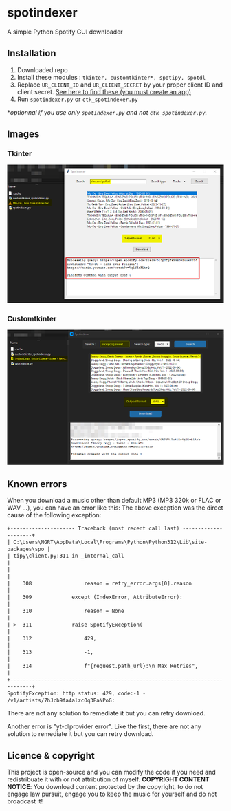 # spotindexer
A simple Python Spotify GUI downloader

## Installation

1. Downloaded repo
2. Install these modules : `tkinter, customtkinter*, spotipy, spotdl`
3. Replace `UR_CLIENT_ID` and `UR_CLIENT_SECRET` by your proper client ID and client secret. [See here to find these (you must create an app)](https://developer.spotify.com/dashboard)
4. Run `spotindexer.py` or `ctk_spotindexer.py`

**optionnal if you use only `spotindexer.py` and not `ctk_spotindexer.py`.*

## Images

### Tkinter
![tkinterprev](1.png)

### Customtkinter
![ctkprev](2.png)

## Known errors

When you download a music other than default MP3 (MP3 320k or FLAC or WAV ...), you can have an error like this:
The above exception was the direct cause of the following exception:           
```                                                                               
+--------------------- Traceback (most recent call last) ---------------------+
| C:\Users\NGRT\AppData\Local\Programs\Python\Python312\Lib\site-packages\spo |
| tipy\client.py:311 in _internal_call                                        |
|                                                                             |
|    308                 reason = retry_error.args[0].reason                  |
|    309             except (IndexError, AttributeError):                     |
|    310                 reason = None                                        |
| >  311             raise SpotifyException(                                  |
|    312                 429,                                                 |
|    313                 -1,                                                  |
|    314                 f"{request.path_url}:\n Max Retries",                |
+-----------------------------------------------------------------------------+
SpotifyException: http status: 429, code:-1 -                                  
/v1/artists/7hJcb9fa4alzcOq3EaNPoG:
```

There are not any solution to remediate it but you can retry download.


Another error is "yt-dlprovider error". Like the first, there are not any solution to remediate it but you can retry download.

## Licence & copyright

This project is open-source and you can modify the code if you need and redistribuate it with or not attribution of myself.
**COPYRIGHT CONTENT NOTICE**: You download content protected by the copyright, to do not engage law pursuit, engage you to keep the music for yourself and do not broadcast it!
